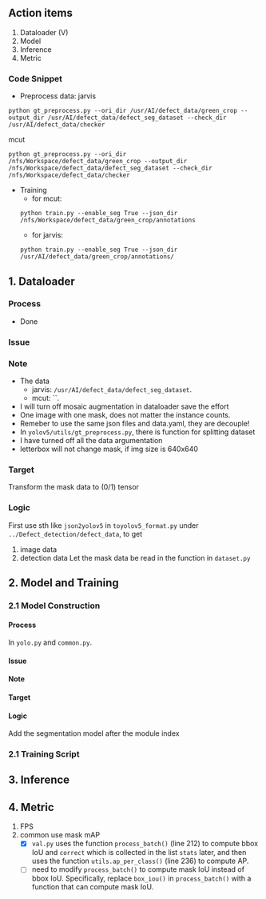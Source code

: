 ## Action items
1. Dataloader (V)
2. Model
3. Inference
4. Metric

### Code Snippet
* Preprocess data:
jarvis
```
python gt_preprocess.py --ori_dir /usr/AI/defect_data/green_crop --output_dir /usr/AI/defect_data/defect_seg_dataset --check_dir /usr/AI/defect_data/checker
```

mcut
```
python gt_preprocess.py --ori_dir /nfs/Workspace/defect_data/green_crop --output_dir /nfs/Workspace/defect_data/defect_seg_dataset --check_dir /nfs/Workspace/defect_data/checker
```


* Training
    * for mcut:
    ```
    python train.py --enable_seg True --json_dir /nfs/Workspace/defect_data/green_crop/annotations
    ```
    * for jarvis:
    ```
    python train.py --enable_seg True --json_dir /usr/AI/defect_data/green_crop/annotations/
    ```

## 1. Dataloader
### Process
* Done
### Issue

### Note
* The data
    * jarvis: `/usr/AI/defect_data/defect_seg_dataset`.
    * mcut: ``.
* I will turn off mosaic augmentation in dataloader save the effort
* One image with one mask, does not matter the instance counts.
* Remeber to use the same json files and data.yaml, they are decouple!
* In `yolov5/utils/gt_preprocess.py`, there is function for splitting dataset
* I have turned off all the data argumentation
* letterbox will not change mask, if img size is 640x640

### Target
Transform the mask data to (0/1) tensor

### Logic
First use sth like `json2yolov5` in `toyolov5_format.py` under `../Defect_detection/defect_data`, to get
1. image data
2. detection data
Let the mask data be read in the function in `dataset.py`

## 2. Model and Training

### 2.1 Model Construction

#### Process
In `yolo.py` and `common.py`.

#### Issue

#### Note

#### Target

#### Logic
Add the segmentation model after the module index

### 2.1 Training Script

## 3. Inference

## 4. Metric
1. FPS
2. common use mask mAP
    - [x] `val.py` uses the function `process_batch()` (line 212) to compute bbox IoU and `correct` which is collected in the list `stats` later, and then uses the function `utils.ap_per_class()` (line 236) to compute AP.
    - [ ] need to modify `process_batch()` to compute mask IoU instead of bbox IoU. Specifically, replace `box_iou()` in `process_batch()` with a function that can compute mask IoU.